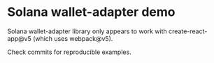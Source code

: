 # Solana wallet-adapter demo

Solana wallet-adapter library only appears to work with create-react-app@v5 (which uses webpack@v5).

Check commits for reproducible examples.
